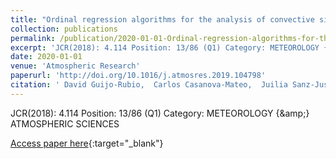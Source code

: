 ```yaml
---
title: "Ordinal regression algorithms for the analysis of convective situations over Madrid-Barajas airport"
collection: publications
permalink: /publication/2020-01-01-Ordinal-regression-algorithms-for-the-analysis-of-convective-situations-over-Madrid-Barajas-airport
excerpt: 'JCR(2018): 4.114 Position: 13/86 (Q1) Category: METEOROLOGY {\&amp;} ATMOSPHERIC SCIENCES'
date: 2020-01-01
venue: 'Atmospheric Research'
paperurl: 'http://doi.org/10.1016/j.atmosres.2019.104798'
citation: ' David Guijo-Rubio,  Carlos Casanova-Mateo,  Juilia Sanz-Justo,  Pedro Antonio Gutiérrez,  Sara Cornejo-Bueno,  César Hervás-Martínez,  Sancho Salcedo-Sanz, &quot;Ordinal regression algorithms for the analysis of convective situations over Madrid-Barajas airport.&quot; Atmospheric Research, Vol.236, 2020, pp.104798.'
---
```

JCR(2018): 4.114 Position: 13/86 (Q1) Category: METEOROLOGY {\&amp;} ATMOSPHERIC SCIENCES

[Access paper here](http://doi.org/10.1016/j.atmosres.2019.104798){:target="_blank"}
